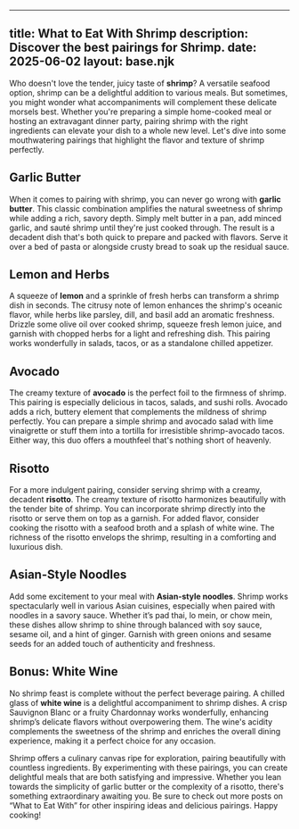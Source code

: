  
---
title: What to Eat With Shrimp
description: Discover the best pairings for Shrimp.
date: 2025-06-02
layout: base.njk
---

Who doesn't love the tender, juicy taste of **shrimp**? A versatile seafood option, shrimp can be a delightful addition to various meals. But sometimes, you might wonder what accompaniments will complement these delicate morsels best. Whether you're preparing a simple home-cooked meal or hosting an extravagant dinner party, pairing shrimp with the right ingredients can elevate your dish to a whole new level. Let's dive into some mouthwatering pairings that highlight the flavor and texture of shrimp perfectly.

## **Garlic Butter**

When it comes to pairing with shrimp, you can never go wrong with **garlic butter**. This classic combination amplifies the natural sweetness of shrimp while adding a rich, savory depth. Simply melt butter in a pan, add minced garlic, and sauté shrimp until they're just cooked through. The result is a decadent dish that's both quick to prepare and packed with flavors. Serve it over a bed of pasta or alongside crusty bread to soak up the residual sauce.

## **Lemon and Herbs**

A squeeze of **lemon** and a sprinkle of fresh herbs can transform a shrimp dish in seconds. The citrusy note of lemon enhances the shrimp's oceanic flavor, while herbs like parsley, dill, and basil add an aromatic freshness. Drizzle some olive oil over cooked shrimp, squeeze fresh lemon juice, and garnish with chopped herbs for a light and refreshing dish. This pairing works wonderfully in salads, tacos, or as a standalone chilled appetizer.

## **Avocado**

The creamy texture of **avocado** is the perfect foil to the firmness of shrimp. This pairing is especially delicious in tacos, salads, and sushi rolls. Avocado adds a rich, buttery element that complements the mildness of shrimp perfectly. You can prepare a simple shrimp and avocado salad with lime vinaigrette or stuff them into a tortilla for irresistible shrimp-avocado tacos. Either way, this duo offers a mouthfeel that's nothing short of heavenly.

## **Risotto**

For a more indulgent pairing, consider serving shrimp with a creamy, decadent **risotto**. The creamy texture of risotto harmonizes beautifully with the tender bite of shrimp. You can incorporate shrimp directly into the risotto or serve them on top as a garnish. For added flavor, consider cooking the risotto with a seafood broth and a splash of white wine. The richness of the risotto envelops the shrimp, resulting in a comforting and luxurious dish.

## **Asian-Style Noodles**

Add some excitement to your meal with **Asian-style noodles**. Shrimp works spectacularly well in various Asian cuisines, especially when paired with noodles in a savory sauce. Whether it’s pad thai, lo mein, or chow mein, these dishes allow shrimp to shine through balanced with soy sauce, sesame oil, and a hint of ginger. Garnish with green onions and sesame seeds for an added touch of authenticity and freshness.

## **Bonus: White Wine**

No shrimp feast is complete without the perfect beverage pairing. A chilled glass of **white wine** is a delightful accompaniment to shrimp dishes. A crisp Sauvignon Blanc or a fruity Chardonnay works wonderfully, enhancing shrimp’s delicate flavors without overpowering them. The wine's acidity complements the sweetness of the shrimp and enriches the overall dining experience, making it a perfect choice for any occasion.

Shrimp offers a culinary canvas ripe for exploration, pairing beautifully with countless ingredients. By experimenting with these pairings, you can create delightful meals that are both satisfying and impressive. Whether you lean towards the simplicity of garlic butter or the complexity of a risotto, there's something extraordinary awaiting you. Be sure to check out more posts on “What to Eat With” for other inspiring ideas and delicious pairings. Happy cooking!
```